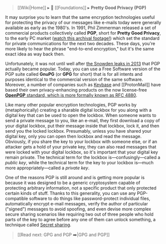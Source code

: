 > [[Wiki|Home]] ▸ :beginner: [[Foundations]] ▸ **Pretty Good Privacy (PGP)**

It may surprise you to learn that the same encryption technologies useful for protecting the privacy of our messages like e-mails today were generally available as early as the 1980's. In 1991, Phil Zimmerman released a set of commercial products collectively called **PGP**, short for **Pretty Good Privacy**, to the early PC market ([watch this archival footage!](https://www.youtube.com/watch?v=qz718OZRA2A&t=553)) which set the standard for private communications for the next two decades. These days, you're more likely to hear the phrase "end-to-end encryption," but it's the same exact idea as way back then.

Unfortunately, it was not until well after [the Snowden leaks in 2013](https://en.wikipedia.org/wiki/Edward_Snowden#Global_surveillance_disclosures) that PGP actually became popular. Today, you can use a Free Software version of the PGP suite called **GnuPG** (or **GPG** for short) that is for all intents and purposes identical to the commercial version of the same software. Moreover, a number of companies such as [Keybase](https://keybase.io/) and [[ProtonMail]] have based their own privacy-enhancing products on the now license-free [**OpenPGP** standard, which is more formally known as RFC 4880](https://tools.ietf.org/html/rfc4880).

Like many other popular encryption technologies, PGP works by (metaphorically) creating a sharable digital lockbox for you along with a digital key that can be used to open the lockbox. When someone wants to send a private message to you, like an e-mail, they first download a copy of your digital lockbox, put their message inside that lockbox, lock it, and then send you the locked lockbox. Presumably, unless you have shared your digital key, only you can open then lockbox and read the message. Obviously, if you share the key to your lockbox with someone else, or if an attacker gets a hold of your private key, they can also read messages that were locked with your digital lockbox, so it's important that your digital key remain private. The technical term for the lockbox is—confusingly—called a *public key*, while the technical term for the key to your lockbox is—much more appropriately—called a *private key*.

One of the reasons PGP is still around and is getting more popular is because it was designed to be a generic cryptosystem capable of protecting arbitrary information, not a specific product that only protected certain kinds of stuff. Thanks to this generality, you can use any PGP-compatible software to do things like password-protect individual files, automatically encrypt e-mail messages, verify the author of particular ("signed") messages to avoid spoofing, and even devise more complex secure sharing scenarios like requiring two out of three people who hold parts of the key to agree before any one of them can unlock something, a technique called [Secret sharing](https://en.wikipedia.org/wiki/Secret_sharing).

> [[Read next: GPG and PGP :arrow_right:|GPG and PGP]]